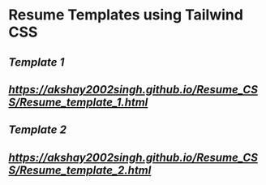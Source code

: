 # Resume Templates using Tailwind CSS

## ***Template 1***
## ***https://akshay2002singh.github.io/Resume_CSS/Resume_template_1.html***

## ***Template 2***
## ***https://akshay2002singh.github.io/Resume_CSS/Resume_template_2.html***